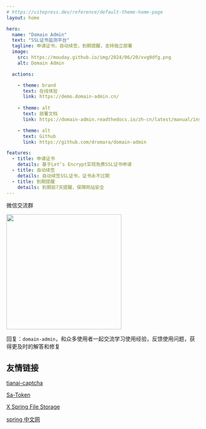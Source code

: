 ```yaml
---
# https://vitepress.dev/reference/default-theme-home-page
layout: home

hero:
  name: "Domain Admin"
  text: "SSL证书监测平台"
  tagline: 申请证书，自动续签，到期提醒，支持独立部署
  image:
    src: https://mouday.github.io/img/2024/06/20/xvg0dfg.png
    alt: Domain Admin

  actions:

    - theme: brand
      text: 在线体验
      link: https://demo.domain-admin.cn/
  
    - theme: alt
      text: 部署文档
      link: https://domain-admin.readthedocs.io/zh-cn/latest/manual/install.html

    - theme: alt
      text: Github
      link: https://github.com/dromara/domain-admin

features:
  - title: 申请证书
    details: 基于Let’s Encrypt实现免费SSL证书申请
  - title: 自动续签
    details: 自动续签SSL证书，证书永不过期
  - title: 到期提醒
    details: 到期前7天提醒，保障网站安全
---
```


微信交流群

<img src="https://mouday.github.io/img/2024/06/20/h1buset.png" width="300">

回复：`domain-admin`，和众多使用者一起交流学习使用经验，反馈使用问题，获得更及时的解答和修复

## 友情链接

<a href="http://captcha.tianai.cloud/?from=domain-admin.cn" target="_blank">tianai-captcha</a> 

<a href="https://sa-token.cc/?from=domain-admin.cn" target="_blank">Sa-Token</a> 

<a href="https://x-file-storage.xuyanwu.cn/?from=domain-admin.cn" target="_blank">X Spring File Storage</a> 

<a href="https://springdoc.cn/?from=domain-admin.cn" target="_blank">spring 中文网</a> 
